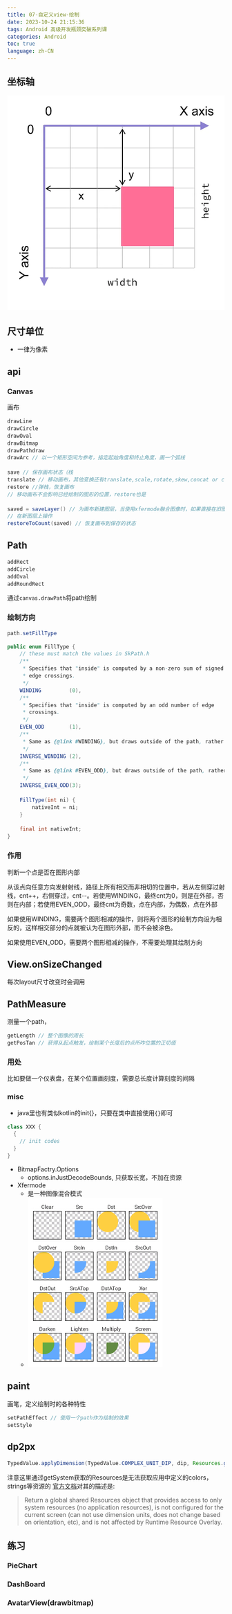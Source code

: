```yaml
---
title: 07-自定义view-绘制
date: 2023-10-24 21:15:36
tags: Android 高级开发瓶颈突破系列课
categories: Android
toc: true
language: zh-CN
---
```


## 坐标轴

![](./images/canvas_axis.webp)

## 尺寸单位

- 一律为像素

## api

### Canvas
画布
```java
drawLine
drawCircle
drawOval
drawBitmap
drawPathdraw
drawArc // 以一个矩形空间为参考，指定起始角度和终止角度，画一个弧线

save // 保存画布状态（栈
translate // 移动画布，其他变换还有translate,scale,rotate,skew,concat or clipRect等
restore //弹栈，恢复画布
// 移动画布不会影响已经绘制的图形的位置，restore也是

saved = saveLayer() // 为画布新建图层，当使用xfermode融合图像时，如果直接在旧图层上绘制，旧图层会造成干扰
// 在新图层上操作
restoreToCount(saved) // 恢复画布到保存的状态
```

## Path
```java
addRect
addCircle
addOval
addRoundRect
```

通过`canvas.drawPath`将path绘制

### 绘制方向
```java
path.setFillType
```
```java
public enum FillType {
    // these must match the values in SkPath.h
    /**
     * Specifies that "inside" is computed by a non-zero sum of signed
     * edge crossings.
     */
    WINDING         (0),
    /**
     * Specifies that "inside" is computed by an odd number of edge
     * crossings.
     */
    EVEN_ODD        (1),
    /**
     * Same as {@link #WINDING}, but draws outside of the path, rather than inside.
     */
    INVERSE_WINDING (2),
    /**
     * Same as {@link #EVEN_ODD}, but draws outside of the path, rather than inside.
     */
    INVERSE_EVEN_ODD(3);

    FillType(int ni) {
        nativeInt = ni;
    }

    final int nativeInt;
}
```

### 作用


判断一个点是否在图形内部

从该点向任意方向发射射线，路径上所有相交而非相切的位置中，若从左侧穿过射线，cnt++，右侧穿过，cnt--。若使用WINDING，最终cnt为0，则是在外部，否则在内部；若使用EVEN_ODD，最终cnt为奇数，点在内部，为偶数，点在外部

如果使用WINDING，需要两个图形相减的操作，则将两个图形的绘制方向设为相反的，这样相交部分的点就被认为在图形外部，而不会被涂色。

如果使用EVEN_ODD，需要两个图形相减的操作，不需要处理其绘制方向

## View.onSizeChanged
每次layout尺寸改变时会调用

## PathMeasure
测量一个path，
```java
getLength // 整个图像的周长
getPosTan // 获得从起点触发，绘制某个长度后的点所咋位置的正切值
```
### 用处

比如要做一个仪表盘，在某个位置画刻度，需要总长度计算刻度的间隔

### misc

- java里也有类似kotlin的init{}，只要在类中直接使用`{}`即可

```java
class XXX {
  {
    // init codes
  }
}
```

- BitmapFactry.Options
  - options.inJustDecodeBounds, 只获取长宽，不加在资源
- Xfermode
  - 是一种图像混合模式
  - ![](./images/xfermode.jpeg)

## paint
画笔，定义绘制时的各种特性
```java
setPathEffect // 使用一个path作为绘制的效果
setStyle
```
## dp2px
```java
TypedValue.applyDimension(TypedValue.COMPLEX_UNIT_DIP, dip, Resources.getSystem().displayMetrics)
```

注意这里通过getSystem获取的Resources是无法获取应用中定义的colors，strings等资源的
[官方文档](https://developer.android.com/reference/android/content/res/Resources#getSystem())对其的描述是:

> Return a global shared Resources object that provides access to only system resources (no application resources), is not configured for the current screen (can not use dimension units, does not change based on orientation, etc), and is not affected by Runtime Resource Overlay.
>

## 练习

### PieChart

### DashBoard

### AvatarView(drawbitmap)